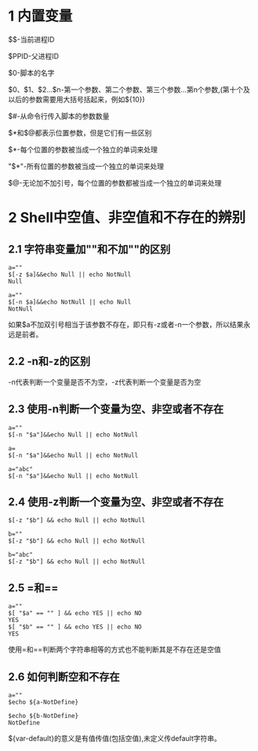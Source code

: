# 1 内置变量

\$\$-当前进程ID

\$PPID-父进程ID

\$0-脚本的名字

\$0、\$1、\$2...\$n-第一个参数、第二个参数、第三个参数...第n个参数,(第十个及以后的参数需要用大括号括起来，例如\${10})

\$#-从命令行传入脚本的参数数量

\$*和\$@都表示位置参数，但是它们有一些区别

\$*-每个位置的参数被当成一个独立的单词来处理

"\$*"-所有位置的参数被当成一个独立的单词来处理

\$@-无论加不加引号，每个位置的参数都被当成一个独立的单词来处理

# 2 Shell中空值、非空值和不存在的辨别
## 2.1 字符串变量加""和不加""的区别
```
a=""
$[-z $a]&&echo Null || echo NotNull
Null
```

```
a=""
$[-n $a]&&echo NotNull || echo Null
NotNull
```
如果$a不加双引号相当于该参数不存在，即只有-z或者-n一个参数，所以结果永远是前者。

## 2.2 -n和-z的区别
-n代表判断一个变量是否不为空，-z代表判断一个变量是否为空

## 2.3 使用-n判断一个变量为空、非空或者不存在
```
a=""
$[-n "$a"]&&echo Null || echo NotNull

```

```
a=
$[-n "$a"]&&echo Null || echo NotNull

```

```
a="abc"
$[-n "$a"]&&echo Null || echo NotNull

```


## 2.4 使用-z判断一个变量为空、非空或者不存在
```
$[-z "$b"] && echo Null || echo NotNull

```

```
b=""
$[-z "$b"] && echo Null || echo NotNull

```

```
b="abc"
$[-z "$b"] && echo Null || echo NotNull

```

## 2.5 =和==
```
a=""
$[ "$a" == "" ] && echo YES || echo NO
YES
$[ "$b" == "" ] && echo YES || echo NO
YES
```
使用=和==判断两个字符串相等的方式也不能判断其是不存在还是空值

## 2.6 如何判断空和不存在
```
a=""
$echo ${a-NotDefine}

$echo ${b-NotDefine}
NotDefine
```
${var-default}的意义是有值传值(包括空值),未定义传default字符串。